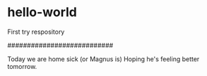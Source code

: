# hello-world
First try respository

###########################

Today we are home sick (or Magnus is)
Hoping he's feeling better tomorrow. 
